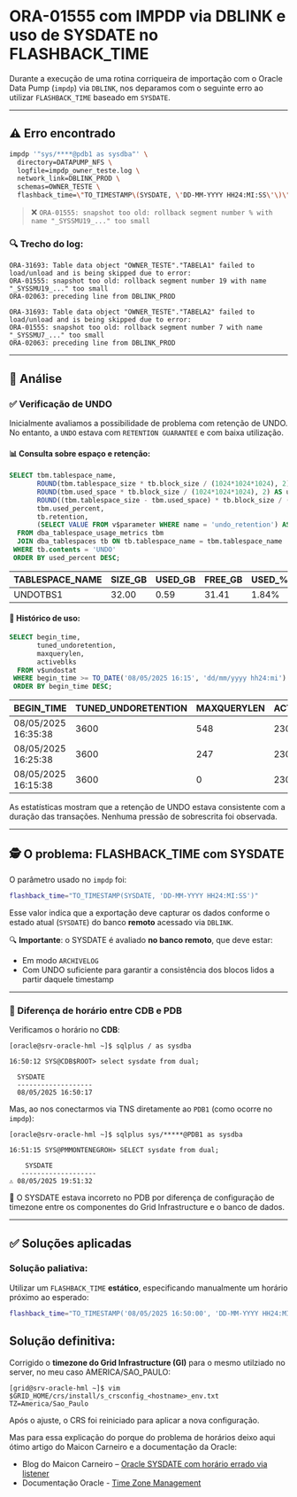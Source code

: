 # ORA-01555 com IMPDP via DBLINK e uso de SYSDATE no FLASHBACK\_TIME

Durante a execução de uma rotina corriqueira de importação com o Oracle Data Pump (`impdp`) via `DBLINK`, nos deparamos com o seguinte erro ao utilizar `FLASHBACK_TIME` baseado em `SYSDATE`.

---

## ⚠️ Erro encontrado

```bash
impdp '"sys/****@pdb1 as sysdba"' \
  directory=DATAPUMP_NFS \
  logfile=impdp_owner_teste.log \
  network_link=DBLINK_PROD \
  schemas=OWNER_TESTE \
  flashback_time=\"TO_TIMESTAMP\(SYSDATE, \'DD-MM-YYYY HH24:MI:SS\'\)\"
```

> ❌ `ORA-01555: snapshot too old: rollback segment number % with name "_SYSSMU19_..." too small`

### 🔍 Trecho do log:

```text
ORA-31693: Table data object "OWNER_TESTE"."TABELA1" failed to load/unload and is being skipped due to error:
ORA-01555: snapshot too old: rollback segment number 19 with name "_SYSSMU19_..." too small
ORA-02063: preceding line from DBLINK_PROD

ORA-31693: Table data object "OWNER_TESTE"."TABELA2" failed to load/unload and is being skipped due to error:
ORA-01555: snapshot too old: rollback segment number 7 with name "_SYSSMU7_..." too small
ORA-02063: preceding line from DBLINK_PROD
```

---

## 🔎 Análise

### ✅ Verificação de UNDO

Inicialmente avaliamos a possibilidade de problema com retenção de UNDO. No entanto, a `UNDO` estava com `RETENTION GUARANTEE` e com baixa utilização.

#### 📊 Consulta sobre espaço e retenção:

```sql
SELECT tbm.tablespace_name,
       ROUND(tbm.tablespace_size * tb.block_size / (1024*1024*1024), 2) AS tablespace_size_gb,
       ROUND(tbm.used_space * tb.block_size / (1024*1024*1024), 2) AS used_size_gb,
       ROUND((tbm.tablespace_size - tbm.used_space) * tb.block_size / (1024*1024*1024), 2) AS free_size_gb,
       tbm.used_percent,
       tb.retention,
       (SELECT VALUE FROM v$parameter WHERE name = 'undo_retention') AS undo_retention
  FROM dba_tablespace_usage_metrics tbm
  JOIN dba_tablespaces tb ON tb.tablespace_name = tbm.tablespace_name
 WHERE tb.contents = 'UNDO'
 ORDER BY used_percent DESC;
```

| TABLESPACE\_NAME | SIZE\_GB | USED\_GB | FREE\_GB | USED\_% | RETENTION | UNDO\_RETENTION |
| ---------------- | -------- | -------- | -------- | ------- | --------- | --------------- |
| UNDOTBS1         | 32.00    | 0.59     | 31.41    | 1.84%   | GUARANTEE | 3600            |

#### 🧮 Histórico de uso:

```sql
SELECT begin_time,
       tuned_undoretention,
       maxquerylen,
       activeblks
  FROM v$undostat
 WHERE begin_time >= TO_DATE('08/05/2025 16:15', 'dd/mm/yyyy hh24:mi')
 ORDER BY begin_time DESC;
```

| BEGIN\_TIME         | TUNED\_UNDORETENTION | MAXQUERYLEN | ACTIVEBLKS |
| ------------------- | -------------------- | ----------- | ---------- |
| 08/05/2025 16:35:38 | 3600                 | 548         | 2304       |
| 08/05/2025 16:25:38 | 3600                 | 247         | 2304       |
| 08/05/2025 16:15:38 | 3600                 | 0           | 2304       |

As estatísticas mostram que a retenção de UNDO estava consistente com a duração das transações. Nenhuma pressão de sobrescrita foi observada.

---

## 🕵️ O problema: FLASHBACK\_TIME com SYSDATE

O parâmetro usado no `impdp` foi:

```bash
flashback_time="TO_TIMESTAMP(SYSDATE, 'DD-MM-YYYY HH24:MI:SS')"
```

Esse valor indica que a exportação deve capturar os dados conforme o estado atual (`SYSDATE`) do banco **remoto** acessado via `DBLINK`.

🔍 **Importante**: o SYSDATE é avaliado **no banco remoto**, que deve estar:

* Em modo `ARCHIVELOG`
* Com UNDO suficiente para garantir a consistência dos blocos lidos a partir daquele timestamp

---

### 📌 Diferença de horário entre CDB e PDB

Verificamos o horário no **CDB**:

```
[oracle@srv-oracle-hml ~]$ sqlplus / as sysdba

16:50:12 SYS@CDB$ROOT> select sysdate from dual;

  SYSDATE
  -------------------
  08/05/2025 16:50:17
```

Mas, ao nos conectarmos via TNS diretamente ao `PDB1` (como ocorre no `impdp`):

```
[oracle@srv-oracle-hml ~]$ sqlplus sys/*****@PDB1 as sysdba

16:51:15 SYS@PMMONTENEGROH> SELECT sysdate from dual;

    SYSDATE
   -------------------
⚠️ 08/05/2025 19:51:32
```

🚨 O SYSDATE estava incorreto no PDB por diferença de configuração de timezone entre os componentes do Grid Infrastructure e o banco de dados.

---

## ✅ Soluções aplicadas

### Solução paliativa:

Utilizar um `FLASHBACK_TIME` **estático**, especificando manualmente um horário próximo ao esperado:

```bash
flashback_time="TO_TIMESTAMP('08/05/2025 16:50:00', 'DD-MM-YYYY HH24:MI:SS')"
```

## Solução definitiva:

Corrigido o **timezone do Grid Infrastructure (GI)** para o mesmo utilziado no server, no meu caso AMERICA/SAO_PAULO:

```
[grid@srv-oracle-hml ~]$ vim $GRID_HOME/crs/install/s_crsconfig_<hostname>_env.txt
TZ=America/Sao_Paulo
```
Após o ajuste, o CRS foi reiniciado para aplicar a nova configuração. 


Mas para essa explicação do porque do problema de horários deixo aqui ótimo artigo do Maicon Carneiro e a documentação da Oracle:
* Blog do Maicon Carneiro – [Oracle SYSDATE com horário errado via listener](https://dibiei.blog/2021/06/03/oracle-sysdate-com-horario-errado-quando-conectando-via-listener-devido-ao-time-zone-do-grid-infrastructure/)
* Documentação Oracle - [Time Zone Management](https://docs.oracle.com/en/cloud/paas/base-database/time-zone/index.html#ChangeHostTimeZone)

